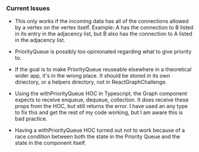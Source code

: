 ### Current Issues

- This only works if the incoming data has all of the connections allowed by a vertex on the vertex itself. Example: A has the connection to B listed in its entry in the adjacency list, but B also has the connection to A listed in the adjacency list.

- PriorityQueue is possibly too opinionated regarding what to give priority to.

- If the goal is to make PriorityQueue reuseable elsewhere in a theoretical wider app, it's in the wrong place. It should be stored in its own diriectory, or a helpers directory, not in ReactGraphChallenge.

- Using the withPriorityQueue HOC in Typescript, the Graph component expects to receive enqueue, dequeue, collection. It does receive these props from the HOC, but still returns the error. I have used an any type to fix this and get the rest of my code working, but I am aware this is bad practice.

- Having a withPriorityQueue HOC turned out not to work because of a race condition between both the state in the Priority Queue and the state in the component itself.

